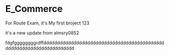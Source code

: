 # E_Commerce
For Route Exam, it's My first broject 123

it's a new update from almsry0852

fdgfggggggggrdffddddddddddddddddddddddddddddddddddddddddddddddddddddddddddddddddddddd
